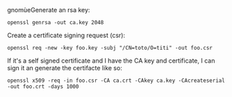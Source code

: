 gnomùeGenerate an rsa key:
```
openssl genrsa -out ca.key 2048
```

Create a certificate signing request (csr):
```
openssl req -new -key foo.key -subj "/CN=toto/O=titi" -out foo.csr
```

If it's a self signed certificate and I have the CA key and certificate, I can sign it an generate the certifacte like so:
```
openssl x509 -req -in foo.csr -CA ca.crt -CAkey ca.key -CAcreateserial -out foo.crt -days 1000
```

